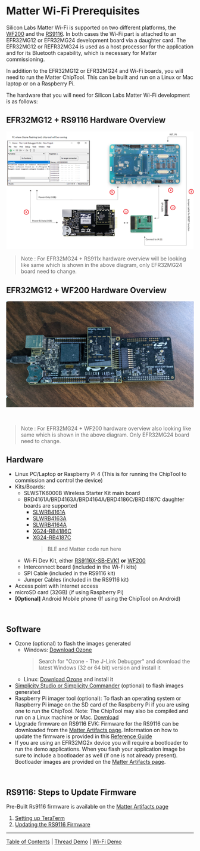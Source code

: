 # Matter Wi-Fi Prerequisites

Silicon Labs Matter Wi-Fi is supported on two different platforms, the
[WF200](https://www.silabs.com/wireless/wi-fi/wf200-series-2-transceiver-ics)
and the
[RS9116](https://www.silabs.com/development-tools/wireless/wi-fi/rs9116x-sb-evk-development-kit).
In both cases the Wi-Fi part is attached to an EFR32MG12 or EFR32MG24
development board via a daughter card. The EFR32MG12 or REFR32MG24 is used as a
host processor for the application and for its Bluetooth capability, which is
necessary for Matter commissioning.

In addition to the EFR32MG12 or EFR32MG24 and Wi-Fi boards, you will need to run
the Matter ChipTool. This can be built and run on a Linux or Mac laptop or on a
Raspberry Pi.

The hardware that you will need for Silicon Labs Matter Wi-Fi development is as
follows:

## EFR32MG12 + RS9116 Hardware Overview

![Overview](./images/wifi_setup.png)

> Note : For EFR32MG24 + RS911x hardware overview will be looking like same
> which is shown in the above diagram, only EFR32MG24 board need to change.

## EFR32MG12 + WF200 Hardware Overview

![EFR32MG12 + WF200 connection ](./images/MG12_WF200.jpg)

<br>

> Note : For EFR32MG24 + WF200 hardware overview also looking like same which is
> shown in the above diagram. Only EFR32MG24 board need to change.

## Hardware

-   Linux PC/Laptop **or** Raspberry Pi 4 (This is for running the ChipTool to
    commission and control the device)
-   Kits/Boards:
    -   SLWSTK6000B Wireless Starter Kit main board
    -   BRD4161A/BRD4163A/BRD4164A/BRD4186C/BRD4187C daughter boards are
        supported
        -   [SLWRB4161A](https://www.silabs.com/development-tools/wireless/zigbee/slwrb4161a-efr32mg12-radio-board)
        -   [SLWRB4163A](https://www.silabs.com/development-tools/wireless/zigbee/slwrb4163a-efr32mg12-radio-board)
        -   [SLWRB4164A](https://www.silabs.com/development-tools/wireless/zigbee/slwrb4164a-efr32mg12-radio-board)
        -   [XG24-RB4186C](https://www.silabs.com/development-tools/wireless/xg24-rb4186c-efr32xg24-wireless-gecko-radio-board)
        -   [XG24-RB4187C](https://www.silabs.com/development-tools/wireless/xg24-rb4187c-efr32xg24-wireless-gecko-radio-board)
            > BLE and Matter code run here
    -   Wi-Fi Dev Kit, either
        [RS9116X-SB-EVK1](https://www.silabs.com/development-tools/wireless/wi-fi/rs9116x-sb-evk-development-kit)
        **or**
        [WF200](https://www.silabs.com/wireless/wi-fi/wf200-series-2-transceiver-ics)
    -   Interconnect board (included in the Wi-Fi kits)
    -   SPI Cable (included in the RS9116 kit)
    -   Jumper Cables (included in the RS9116 kit)
-   Access point with Internet access
-   microSD card (32GB) (if using Raspberry Pi)
-   **[Optional]** Android Mobile phone (If using the ChipTool on Android)

<br>

## Software

-   Ozone (optional) to flash the images generated
    -   Windows: [Download Ozone](https://www.segger.com/downloads/jlink/)
        > Search for "Ozone - The J-Link Debugger" and download the latest
        > Windows (32 or 64 bit) version and install it
    -   Linux:
        [Download Ozone](https://www.segger.com/downloads/jlink/Ozone_Linux_x86_64.deb)
        and install it
-   [Simplicity Studio or Simplicity Commander](../general/FLASH_SILABS_DEVICE.md)
    (optional) to flash images generated
-   Raspberry Pi imager tool (optional): To flash an operating system or
    Raspberry Pi image on the SD card of the Raspberry Pi if you are using one
    to run the ChipTool. Note: The ChipTool may also be compiled and run on a
    Linux machine or Mac. [Download](https://www.raspberrypi.com/software/)
-   Upgrade firmware on RS9116 EVK: Firmware for the RS9116 can be downloaded
    from the [Matter Artifacts page](../general/ARTIFACTS.md). Information on
    how to update the firmware is provided in this
    [Reference Guide](https://docs.silabs.com/rs9116/wiseconnect/2.0/update-evk-firmware)
-   If you are using an EFR32MG2x device you will require a bootloader to run
    the demo applications. When you flash your application image be sure to
    include a bootloader as well (if one is not already present). Bootloader
    images are provided on the [Matter Artifacts page](../general/ARTIFACTS.md).

<br>

## RS9116: Steps to Update Firmware

Pre-Built Rs9116 firmware is available on the
[Matter Artifacts page](../general/ARTIFACTS.md)

1. [Setting up TeraTerm](https://docs.silabs.com/rs9116/wiseconnect/2.0/tera-term-setup)
2. [Updating the RS9116 Firmware](https://docs.silabs.com/rs9116/wiseconnect/2.0/update-evk-firmware)

---

[Table of Contents](../README.md) | [Thread Demo](../thread/DEMO_OVERVIEW.md) |
[Wi-Fi Demo](./DEMO_OVERVIEW.md)
